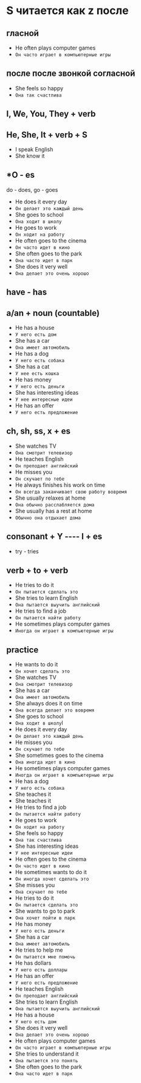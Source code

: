 # S читается как z после

## гласной

* He often plays computer games
* `Он часто играет в компьютерные игры`

## после после звонкой согласной

* She feels so happy
* `Она так счастлива`

## I, We, You, They + verb

## He, She, It + verb + S

* I speak English
* She know it

## *O - es

do - does, go - goes

* He does it every day
* `Он делает это каждый день`
* She goes to school
* `Она ходит в школу`
* He goes to work
* `Он ходит на работу`
* He often goes to the cinema
* `Он часто идет в кино`
* She often goes to the park
* `Она часто идет в парк`
* She does it very well
* `Она делает это очень хорошо`

## have - has

## a/an + noun (countable)

* He has a house
* `У него есть дом`
* She has a car
* `Она имеет автомобиль`
* He has a dog
* `У него есть собака`
* She has a cat
* `У нее есть кошка`
* He has money
* `У него есть деньги`
* She has interesting ideas
* `У нее интересные идеи`
* He has an offer
* `У него есть предложение`

## ch, sh, ss, x + es

* She watches TV
* `Она смотрит телевизор`
* He teaches English
* `Он преподает английский`
* He misses you
* `Он скучает по тебе`
* He always finishes his work on time
* `Он всегда заканчивает свою работу вовремя`
* She usually relaxes at home
* `Она обычно расслабляется дома`
* She usually has a rest at home
* `Обычно она отдыхает дома`

## consonant + Y ---- I + es

* try - tries

## verb + to + verb

* He tries to do it
* `Он пытается сделать это`
* She tries to learn English
* `Она пытается выучить английский`
* He tries to find a job
* `Он пытается найти работу`
* He sometimes plays computer games
* `Иногда он играет в компьютерные игры`

## practice

* He wants to do it
* `Он хочет сделать это`
* She watches TV
* `Она смотрит телевизор`
* She has a car
* `Она имеет автомобиль`
* She always does it on time
* `Она всегда делает это вовремя`
* She goes to school
* `Она ходит в школу`l
* He does it every day
* `Он делает это каждый день`
* He misses you
* `Он скучает по тебе`
* She sometimes goes to the cinema
* `Она иногда идет в кино`
* He sometimes plays computer games
* `Иногда он играет в компьютерные игры`
* He has a dog
* `У него есть собака`
* She teaches it
* She teaches it
* He tries to find a job
* `Он пытается найти работу`
* He goes to work
* `Он ходит на работу`
* She feels so happy
* `Она так счастлива`
* She has interesting ideas
* `У нее интересные идеи`
* He often goes to the cinema
* `Он часто идет в кино`
* He sometimes wants to do it
* `Он иногда хочет сделать это`
* She misses you
* `Она скучает по тебе`
* He tries to do it
* `Он пытается сделать это`
* She wants to go to park
* `Она хочет пойти в парк`
* He has money
* `У него есть деньги`
* She has a car
* `Она имеет автомобиль`
* He tries to help me
* `Он пытается мне помочь`
* He has dollars
* `У него есть доллары`
* He has an offer
* `У него есть предложение`
* He teaches English
* `Он преподает английский`
* She tries to learn English
* `Она пытается выучить английский`
* He has a house
* `У него есть дом`
* She does it very well
* `Она делает это очень хорошо`
* He often plays computer games
* `Он часто играет в компьютерные игры`
* She tries to understand it
* `Она пытается это понять`
* She often goes to the park
* `Она часто идет в парк`

